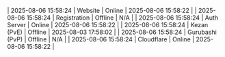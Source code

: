 | 2025-08-06 15:58:24 | Website | Online | 2025-08-06 15:58:22 |
| 2025-08-06 15:58:24 | Registration | Offline | N/A |
| 2025-08-06 15:58:24 | Auth Server | Online | 2025-08-06 15:58:22 |
| 2025-08-06 15:58:24 | Kezan (PvE) | Offline | 2025-08-03 17:58:02 |
| 2025-08-06 15:58:24 | Gurubashi (PvP) | Offline | N/A |
| 2025-08-06 15:58:24 | Cloudflare | Online | 2025-08-06 15:58:22 |
